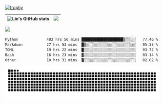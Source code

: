[![trophy](https://github-profile-trophy.vercel.app/?username=ocss884&column=7)](https://github.com/ocss884)

| ![Lin's GitHub stats](https://github-readme-stats.vercel.app/api?username=ocss884&show_icons=true&hide_border=True&count_private=true) | ![](https://github-readme-streak-stats.herokuapp.com?user=ocss884&hide_border=true&date_format=M%20j%5B%2C%20Y%5D&ring=7EDDCF&fire=7EDDCF") |
| ------------------------------------------------------------ | ------------------------------------------------------------ |

![](https://komarev.com/ghpvc/?username=ocss884&color=brightgreen)

<!--START_SECTION:waka-->

```txt
Python             403 hrs 56 mins ███████████████████▒░░░░░   77.46 %
Markdown           27 hrs 53 mins  █▒░░░░░░░░░░░░░░░░░░░░░░░   05.35 %
TOML               19 hrs 22 mins  █░░░░░░░░░░░░░░░░░░░░░░░░   03.72 %
Bash               16 hrs 23 mins  ▓░░░░░░░░░░░░░░░░░░░░░░░░   03.14 %
Other              10 hrs 31 mins  ▓░░░░░░░░░░░░░░░░░░░░░░░░   02.02 %
```

<!--END_SECTION:waka-->

<p align="center">
   <img src="https://github.com/ocss884/ocss884/blob/output/github-snake.svg" alt="snake">
</p>
